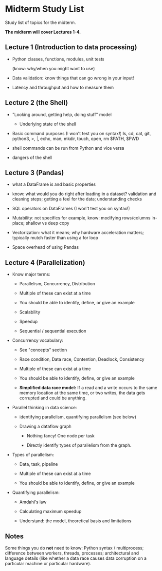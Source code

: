 # Midterm Study List

Study list of topics for the midterm.

**The midterm will cover Lectures 1-4.**

## Lecture 1 (Introduction to data processing)

- Python classes, functions, modules, unit tests

  (know: why/when you might want to use)

- Data validation: know things that can go wrong in your input!

- Latency and throughput and how to measure them

## Lecture 2 (the Shell)

- "Looking around, getting help, doing stuff" model

  + Underlying state of the shell

- Basic command purposes (I won't test you on syntax!)
  ls, cd, cat, git, python3, >, |, echo, man, mkdir, touch, open, rm
  $PATH, $PWD

- shell commands can be run from Python and vice versa

- dangers of the shell

## Lecture 3 (Pandas)

- what a DataFrame is and basic properties

- know: what would you do right after loading in a dataset?
  validation and cleaning steps; getting a feel for the data;
  understanding checks

- SQL operators on DataFrames (I won't test you on syntax!)

- Mutability: not specifics
  for example, know: modifying rows/columns in-place;
  shallow vs deep copy

- Vectorization: what it means; why hardware acceleration matters;
  typically mutch faster than using a for loop

- Space overhead of using Pandas

## Lecture 4 (Parallelization)

- Know major terms:
    + Parallelism, Concurrency, Distribution

    + Multiple of these can exist at a time

    + You should be able to identify, define, or give an example

    + Scalability

    + Speedup

    + Sequential / sequential execution

- Concurrency vocabulary:

    + See "concepts" section

    + Race condition, Data race, Contention, Deadlock, Consistency

    + Multiple of these can exist at a time

    + You should be able to identify, define, or give an example

    + **Simplified data race model:**
      If a read and a write occurs to the same memory location at the same time,
      or two writes, the data gets corrupted and could be anything.

- Parallel thinking in data science:
    + identifying parallelism, quantifying parallelism
      (see below)

    + Drawing a dataflow graph
        * Nothing fancy! One node per task

        * Directly identify types of parallelism from the graph.

- Types of parallelism:
    + Data, task, pipeline

    + Multiple of these can exist at a time

    + You should be able to identify, define, or give an example

- Quantifying parallelism:
    + Amdahl's law

    + Calculating maximum speedup

    + Understand: the model, theoretical basis and limitations

## Notes

Some things you do **not** need to know:
Python syntax / multiprocess; difference between workers, threads, processes; architectural and language details (like whether a data race causes data corruption on a particular machine or particular hardware).

